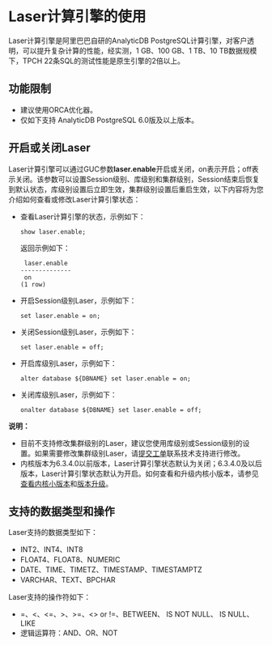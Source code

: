 # Laser计算引擎的使用

Laser计算引擎是阿里巴巴自研的AnalyticDB PostgreSQL计算引擎，对客户透明，可以提升复杂计算的性能，经实测，1 GB、100 GB、1 TB、10 TB数据规模下，TPCH 22条SQL的测试性能是原生引擎的2倍以上。

## 功能限制

-   建议使用ORCA优化器。
-   仅如下支持 AnalyticDB PostgreSQL 6.0版及以上版本。

## 开启或关闭Laser

Laser计算引擎可以通过GUC参数**laser.enable**开启或关闭，on表示开启；off表示关闭。该参数可以设置Session级别、库级别和集群级别，Session结束后恢复到默认状态，库级别设置后立即生效，集群级别设置后重启生效，以下内容将为您介绍如何查看或修改Laser计算引擎状态：

-   查看Laser计算引擎的状态，示例如下：

    ```
    show laser.enable;
    ```

    返回示例如下：

    ```
     laser.enable
    --------------
     on
    (1 row)
    ```

-   开启Session级别Laser，示例如下：

    ```
    set laser.enable = on;
    ```

-   关闭Session级别Laser，示例如下：

    ```
    set laser.enable = off;
    ```

-   开启库级别Laser，示例如下：

    ```
    alter database ${DBNAME} set laser.enable = on;
    ```

-   关闭库级别Laser，示例如下：

    ```
    onalter database ${DBNAME} set laser.enable = off;
    ```


**说明：**

-   目前不支持修改集群级别的Laser，建议您使用库级别或Session级别的设置。如果需要修改集群级别Laser，请[提交工单](https://selfservice.console.aliyun.com/ticket/createIndex)联系技术支持进行修改。
-   内核版本为6.3.4.0以前版本，Laser计算引擎状态默认为关闭；6.3.4.0及以后版本，Laser计算引擎状态默认为开启。如何查看和升级内核小版本，请参见[查看内核小版本]()和[版本升级](/cn.zh-CN/实例管理/版本管理/版本升级.md)。

## 支持的数据类型和操作

Laser支持的数据类型如下：

-   INT2、INT4、INT8
-   FLOAT4、FLOAT8、NUMERIC
-   DATE、TIME、TIMETZ、TIMESTAMP、TIMESTAMPTZ
-   VARCHAR、TEXT、BPCHAR

Laser支持的操作符如下：

-   =、<、<=、\>、\>=、<\> or !=、BETWEEN、 IS NOT NULL、 IS NULL、LIKE
-   逻辑运算符：AND、OR、NOT

